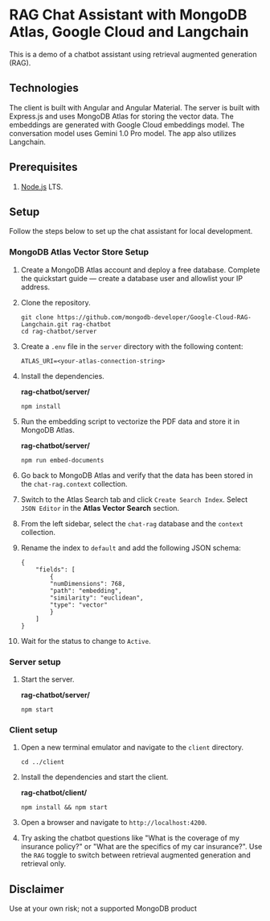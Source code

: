 # RAG Chat Assistant with MongoDB Atlas, Google Cloud and Langchain

This is a demo of a chatbot assistant using retrieval augmented generation (RAG).

## Technologies

The client is built with Angular and Angular Material. The server is built with Express.js and uses MongoDB Atlas for storing the vector data. The embeddings are generated with Google Cloud embeddings model. The conversation model uses Gemini 1.0 Pro model. The app also utilizes Langchain.

## Prerequisites

1. [Node.js](https://nodejs.org/) LTS.

## Setup

Follow the steps below to set up the chat assistant for local development.

### MongoDB Atlas Vector Store Setup

1. Create a MongoDB Atlas account and deploy a free database. Complete the quickstart guide — create a database user and allowlist your IP address.

1. Clone the repository.

    ```
    git clone https://github.com/mongodb-developer/Google-Cloud-RAG-Langchain.git rag-chatbot
    cd rag-chatbot/server
    ```

1. Create a `.env` file in the `server` directory with the following content:

    ```
    ATLAS_URI=<your-atlas-connection-string>
    ```

1. Install the dependencies.

    **rag-chatbot/server/**
    ```
    npm install
    ```

1. Run the embedding script to vectorize the PDF data and store it in MongoDB Atlas.

    **rag-chatbot/server/**
    ```
    npm run embed-documents
    ```

1. Go back to MongoDB Atlas and verify that the data has been stored in the `chat-rag.context` collection.

1. Switch to the Atlas Search tab and click `Create Search Index`. Select `JSON Editor` in the **Atlas Vector Search** section.

1. From the left sidebar, select the `chat-rag` database and the `context` collection.

1. Rename the index to `default` and add the following JSON schema:

    ```
    {
        "fields": [
            {
            "numDimensions": 768,
            "path": "embedding",
            "similarity": "euclidean",
            "type": "vector"
            }
        ]
    }
    ```

1. Wait for the status to change to `Active`.

### Server setup

1. Start the server.

    **rag-chatbot/server/**
    ```
    npm start
    ```

### Client setup

1. Open a new terminal emulator and navigate to the `client` directory.

    ```
    cd ../client
    ```

1. Install the dependencies and start the client.

    **rag-chatbot/client/**
    ```
    npm install && npm start
    ```

1. Open a browser and navigate to `http://localhost:4200`.

1. Try asking the chatbot questions like "What is the coverage of my insurance policy?" or "What are the specifics of my car insurance?". Use the `RAG` toggle to switch between retrieval augmented generation and retrieval only.

## Disclaimer

Use at your own risk; not a supported MongoDB product
